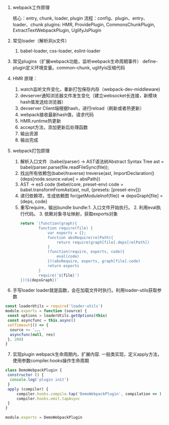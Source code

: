 1. webpack工作原理

    核心：entry, chunk, loader, plugin
    流程：config、plugin、entry、loader、chunk
    plugins: HMR, ProvidePlugin, CommonsChunkPlugin, ExtractTextWebpackPlugin, UglifyJsPlugin

2. 常见loader（解析非js文件）
    1. babel-loader, css-loader, eslint-loader
3. 常见plugins（扩展webpack功能，监听webpack生命周期事件）
    define-plugin定义环境变量。common-chunk, uglifyis压缩代码

4. HMR
    原理：
    1. watch监听文件变化，重新打包保存内存（webpack-dev-middleware)
    2. devserver通知浏览器文件发生变化（建立websocket长连接，新模块hash值发送给浏览器）
    3. devserver Client端根据hash，进行reload（刷新或者热更新）
    4. webpack接收最新hash值，请求代码
    5. HMR.runtime热更新
    6. accept方法，添加更新后处理函数
    6. 输出资源
    7. 输出完成

5. webpack打包原理
    1. 解析入口文件（babel/parser) -> AST语法树Abstract Syntax Tree
        ast = babel/parser.parse(file.readFileSync(file));
    2. 找出所有依赖包(babel/traverse)
        treverse(ast, ImportDeclaration() {deps[node.source.value] = absPath})
    3. AST -> es5 code (bebel/core, preset-env)
        code = babel.transformFromAst(ast, null, {presets: [preset-env]})
    4. 递归依赖项，生成依赖图
        for(getModuleInof(file)) => depsGraph[file] = {deps, code}
    5. 重写require，输出bundle
        bundle:1. 入口文件开始执行。 2. 利用eval执行代码。 3. 依赖对象寻址映射，获取exports对象
        ```js
        return `(function(graph){
                function require(file) {
                    var exports = {};
                    function absRequire(relPath){
                        return require(graph[file].deps[relPath])
                    }
                    (function(require, exports, code){
                        eval(code)
                    })(absRequire, exports, graph[file].code)
                    return exports
                }
                require('${file}')
        })(${depsGraph})`
        ```

6. 手写loader
loader就是函数，会在加载文件时执行。利用loader-utils获取参数
```js
const loaderUtils = require('loader-utils')
module.exports = function (source) {
 const options = loaderUtils.getOptions(this)
 const asyncfunc = this.async()
 setTimeout(() => {
  source += '。。。'
  asyncfunc(null, res)
 }, 200)
}
```

7. 实现plugin
webpack生命周期内，扩展内容. 一般类实现，定义apply方法，使用参数compiler.hooks操作生命周期
```js
class DemoWebpackPlugin {
 constructor () {
  console.log('plugin init')
 }
 apply (compiler) {
     compiler.hooks.compile.tap('DemoWebpackPlugin', compilation => )
     compiler.hooks.emit.tapAsync
 }
}
 
module.exports = DemoWebpackPlugin
```
